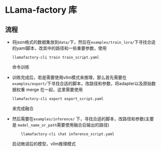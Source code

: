 # LLama-factory 库
## 流程
- 将json格式的数据集放到`data/`下，然后在`examples/train_lora/`下寻找合适的yaml脚本，改其中的路径和一些重要参数，使用
    ```shell
    llamafactory-cli train train_script.yaml
    ``` 
    命令训练

- 训练完成后，若是需要使用vllm模式来推理，那么首先需要在`examples/export/`下寻找合适的脚本，改路径和参数，将adapter以及原始数据权重 merge 在一起，这里需要使用 
    ```shell
    llamafactory-cli export export_script.yaml
    ```
    来完成融合

- 然后需要在`examples/inference/` 下，寻找合适的脚本，改路径和参数(主要是 `model_name_or_path`需要使用融合后输出的路径)
    ```shell
        llamafactory-cli chat inference_script.yaml
    ```
    启动微调后的模型，vllm推理模式


